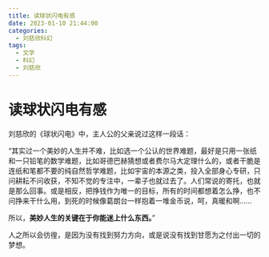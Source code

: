 ```yaml
---
title: 读球状闪电有感
date: 2023-01-10 21:44:00
categories:
  - 刘慈欣科幻
tags:
  - 文学
  - 科幻
  - 刘慈欣
---
```


# 读球状闪电有感

刘慈欣的《球状闪电》中，主人公的父亲说过这样一段话：

“其实过一个美妙的人生并不难，比如选一个公认的世界难题，最好是只用一张纸和一只铅笔的数学难题，比如哥德巴赫猜想或者费尔马大定理什么的，或者干脆是连纸和笔都不要的纯自然哲学难题，比如宇宙的本源之类，投入全部身心专研，只问耕耘不问收获，不知不觉的专注中，一辈子也就过去了。人们常说的寄托，也就是那么回事。或是相反，把挣钱作为唯一的目标，所有的时间都想着怎么挣，也不问挣来干什么用，到死的时候像葛朗台一样抱着一堆金币说，呵，真暖和啊......

所以，**美妙人生的关键在于你能迷上什么东西。**”

人之所以会彷徨，是因为没有找到努力方向，或是说没有找到甘愿为之付出一切的梦想。
